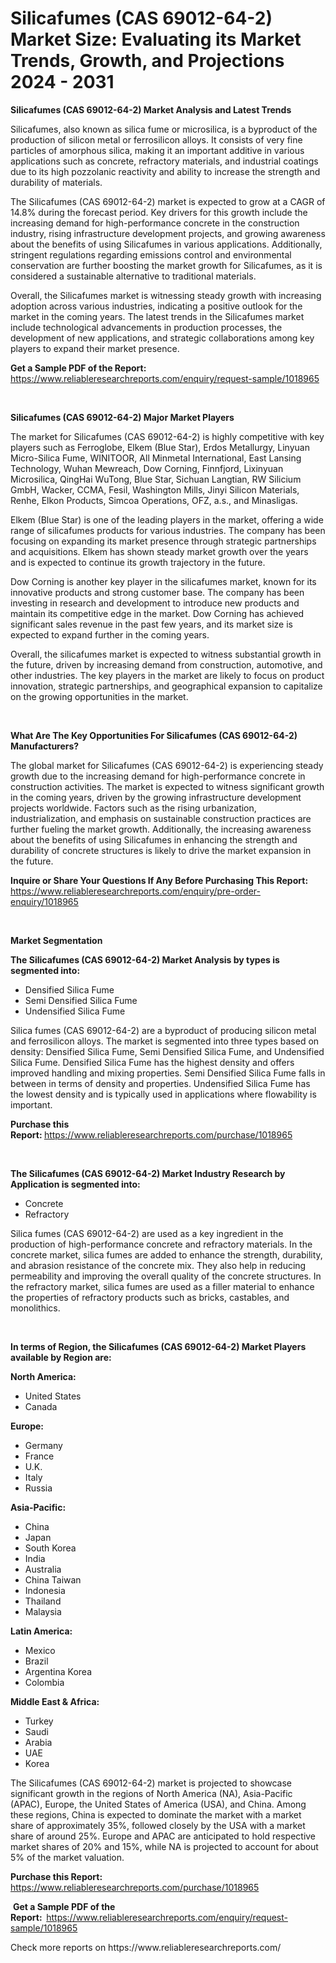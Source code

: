 <p><h1>Silicafumes (CAS 69012-64-2) Market Size: Evaluating its Market Trends, Growth, and Projections 2024 - 2031</h1></p><p><strong>Silicafumes (CAS 69012-64-2) Market Analysis and Latest Trends</strong></p>
<p><p>Silicafumes, also known as silica fume or microsilica, is a byproduct of the production of silicon metal or ferrosilicon alloys. It consists of very fine particles of amorphous silica, making it an important additive in various applications such as concrete, refractory materials, and industrial coatings due to its high pozzolanic reactivity and ability to increase the strength and durability of materials.</p><p>The Silicafumes (CAS 69012-64-2) market is expected to grow at a CAGR of 14.8% during the forecast period. Key drivers for this growth include the increasing demand for high-performance concrete in the construction industry, rising infrastructure development projects, and growing awareness about the benefits of using Silicafumes in various applications. Additionally, stringent regulations regarding emissions control and environmental conservation are further boosting the market growth for Silicafumes, as it is considered a sustainable alternative to traditional materials.</p><p>Overall, the Silicafumes market is witnessing steady growth with increasing adoption across various industries, indicating a positive outlook for the market in the coming years. The latest trends in the Silicafumes market include technological advancements in production processes, the development of new applications, and strategic collaborations among key players to expand their market presence.</p></p>
<p><strong>Get a Sample PDF of the Report:&nbsp;</strong> <a href="https://www.reliableresearchreports.com/enquiry/request-sample/1018965">https://www.reliableresearchreports.com/enquiry/request-sample/1018965</a></p>
<p>&nbsp;</p>
<p><strong>Silicafumes (CAS 69012-64-2) Major Market Players</strong></p>
<p><p>The market for Silicafumes (CAS 69012-64-2) is highly competitive with key players such as Ferroglobe, Elkem (Blue Star), Erdos Metallurgy, Linyuan Micro-Silica Fume, WINITOOR, All Minmetal International, East Lansing Technology, Wuhan Mewreach, Dow Corning, Finnfjord, Lixinyuan Microsilica, QingHai WuTong, Blue Star, Sichuan Langtian, RW Silicium GmbH, Wacker, CCMA, Fesil, Washington Mills, Jinyi Silicon Materials, Renhe, Elkon Products, Simcoa Operations, OFZ, a.s., and Minasligas.</p><p>Elkem (Blue Star) is one of the leading players in the market, offering a wide range of silicafumes products for various industries. The company has been focusing on expanding its market presence through strategic partnerships and acquisitions. Elkem has shown steady market growth over the years and is expected to continue its growth trajectory in the future.</p><p>Dow Corning is another key player in the silicafumes market, known for its innovative products and strong customer base. The company has been investing in research and development to introduce new products and maintain its competitive edge in the market. Dow Corning has achieved significant sales revenue in the past few years, and its market size is expected to expand further in the coming years.</p><p>Overall, the silicafumes market is expected to witness substantial growth in the future, driven by increasing demand from construction, automotive, and other industries. The key players in the market are likely to focus on product innovation, strategic partnerships, and geographical expansion to capitalize on the growing opportunities in the market.</p></p>
<p>&nbsp;</p>
<p><strong>What Are The Key Opportunities For Silicafumes (CAS 69012-64-2) Manufacturers?</strong></p>
<p><p>The global market for Silicafumes (CAS 69012-64-2) is experiencing steady growth due to the increasing demand for high-performance concrete in construction activities. The market is expected to witness significant growth in the coming years, driven by the growing infrastructure development projects worldwide. Factors such as the rising urbanization, industrialization, and emphasis on sustainable construction practices are further fueling the market growth. Additionally, the increasing awareness about the benefits of using Silicafumes in enhancing the strength and durability of concrete structures is likely to drive the market expansion in the future.</p></p>
<p><strong>Inquire or Share Your Questions If Any Before Purchasing This Report:</strong> <a href="https://www.reliableresearchreports.com/enquiry/pre-order-enquiry/1018965">https://www.reliableresearchreports.com/enquiry/pre-order-enquiry/1018965</a></p>
<p>&nbsp;</p>
<p><strong>Market Segmentation</strong></p>
<p><strong>The Silicafumes (CAS 69012-64-2) Market Analysis by types is segmented into:</strong></p>
<p><ul><li>Densified Silica Fume</li><li>Semi Densified Silica Fume</li><li>Undensified Silica Fume</li></ul></p>
<p><p>Silica fumes (CAS 69012-64-2) are a byproduct of producing silicon metal and ferrosilicon alloys. The market is segmented into three types based on density: Densified Silica Fume, Semi Densified Silica Fume, and Undensified Silica Fume. Densified Silica Fume has the highest density and offers improved handling and mixing properties. Semi Densified Silica Fume falls in between in terms of density and properties. Undensified Silica Fume has the lowest density and is typically used in applications where flowability is important.</p></p>
<p><strong>Purchase this Report:&nbsp;</strong><a href="https://www.reliableresearchreports.com/purchase/1018965">https://www.reliableresearchreports.com/purchase/1018965</a></p>
<p>&nbsp;</p>
<p><strong>The Silicafumes (CAS 69012-64-2) Market Industry Research by Application is segmented into:</strong></p>
<p><ul><li>Concrete</li><li>Refractory</li></ul></p>
<p><p>Silica fumes (CAS 69012-64-2) are used as a key ingredient in the production of high-performance concrete and refractory materials. In the concrete market, silica fumes are added to enhance the strength, durability, and abrasion resistance of the concrete mix. They also help in reducing permeability and improving the overall quality of the concrete structures. In the refractory market, silica fumes are used as a filler material to enhance the properties of refractory products such as bricks, castables, and monolithics.</p></p>
<p>&nbsp;</p>
<p><strong>In terms of Region, the Silicafumes (CAS 69012-64-2) Market Players available by Region are:</strong></p>
<p>
    <p> <strong> North America: </strong>
        <ul>
            <li>United States</li>
            <li>Canada</li>
        </ul>
        </p> 
    <p> <strong> Europe: </strong>
        <ul>
            <li>Germany</li>
            <li>France</li>
            <li>U.K.</li>
            <li>Italy</li>
            <li>Russia</li>
        </ul>
        </p> 
    <p> <strong> Asia-Pacific: </strong>
        <ul>
            <li>China</li>
            <li>Japan</li>
            <li>South Korea</li>
            <li>India</li>
            <li>Australia</li>
            <li>China Taiwan</li>
            <li>Indonesia</li>
            <li>Thailand</li>
            <li>Malaysia</li>
        </ul>
        </p> 
    <p> <strong> Latin America: </strong>
        <ul>
            <li>Mexico</li>
            <li>Brazil</li>
            <li>Argentina Korea</li>
            <li>Colombia</li>
        </ul>
        </p> 
    <p> <strong> Middle East & Africa: </strong>
        <ul>
            <li>Turkey</li>
            <li>Saudi</li>
            <li>Arabia</li>
            <li>UAE</li>
            <li>Korea</li>
        </ul>
    </p>
    </p>
<p><p>The Silicafumes (CAS 69012-64-2) market is projected to showcase significant growth in the regions of North America (NA), Asia-Pacific (APAC), Europe, the United States of America (USA), and China. Among these regions, China is expected to dominate the market with a market share of approximately 35%, followed closely by the USA with a market share of around 25%. Europe and APAC are anticipated to hold respective market shares of 20% and 15%, while NA is projected to account for about 5% of the market valuation.</p></p>
<p><strong>Purchase this Report: </strong><a href="https://www.reliableresearchreports.com/purchase/1018965">https://www.reliableresearchreports.com/purchase/1018965</a></p>
<p>&nbsp;<strong>Get a Sample PDF of the Report:&nbsp;&nbsp;</strong><a href="https://www.reliableresearchreports.com/enquiry/request-sample/1018965">https://www.reliableresearchreports.com/enquiry/request-sample/1018965</a></p>
<p><strong></strong></p>
<p>Check more reports on https://www.reliableresearchreports.com/</p>